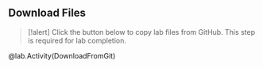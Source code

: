 ## Download Files

>[!alert] Click the button below to copy lab files from GitHub. This step is required for lab completion.

@lab.Activity(DownloadFromGit)
